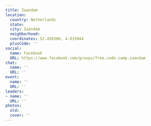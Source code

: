 ```yaml
---
title: Zaandam
location:
  country: Netherlands
  state: 
  city: Zaandam
  neighborhood: 
  coordinates: 52.450306, 4.815944
  plusCode: ''
social:
  name: Facebook
  URL: https://www.facebook.com/groups/free.code.camp.zaandam
chat:
  name: ''
  URL: ''
event:
  name: ''
  URL: ''
leaders:
- name: ''
  URL: ''
photos:
  old: 
  cover: ''
---
```

